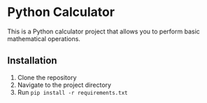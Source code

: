 # Python Calculator

This is a Python calculator project that allows you to perform basic mathematical operations.

## Installation

1. Clone the repository
2. Navigate to the project directory
3. Run `pip install -r requirements.txt`
